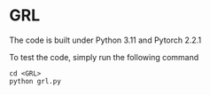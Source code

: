 # GRL

The code is built under Python 3.11 and Pytorch 2.2.1

To test the code, simply run the following command  
```
cd <GRL>
python grl.py
```

